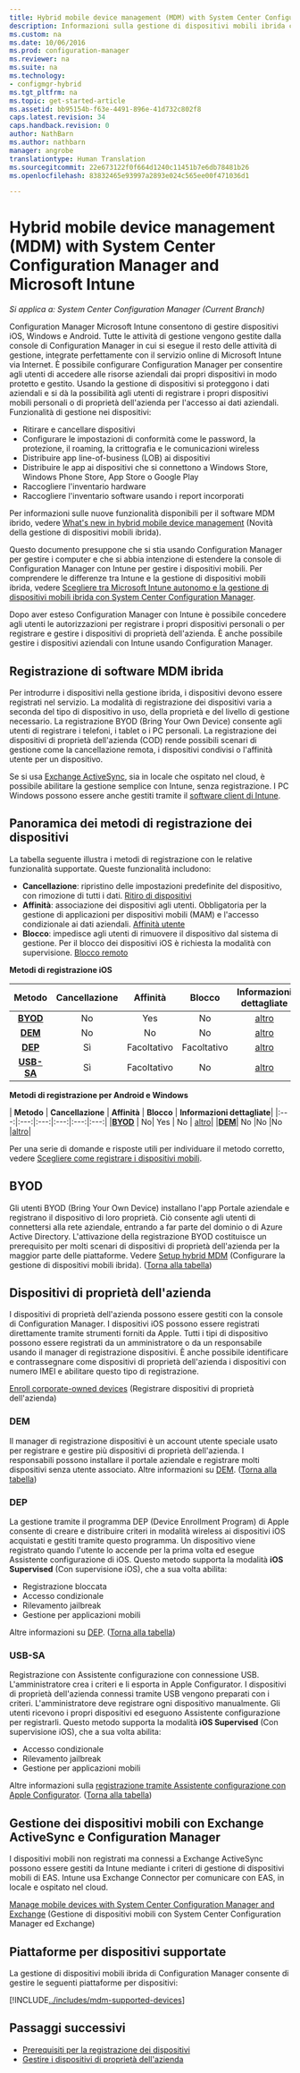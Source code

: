 ```yaml
---
title: Hybrid mobile device management (MDM) with System Center Configuration Manager and Microsoft Intune
description: Informazioni sulla gestione di dispositivi mobili ibrida con System Center Configuration Manager e Microsoft Intune.
ms.custom: na
ms.date: 10/06/2016
ms.prod: configuration-manager
ms.reviewer: na
ms.suite: na
ms.technology:
- configmgr-hybrid
ms.tgt_pltfrm: na
ms.topic: get-started-article
ms.assetid: bb95154b-f63e-4491-896e-41d732c802f8
caps.latest.revision: 34
caps.handback.revision: 0
author: NathBarn
ms.author: nathbarn
manager: angrobe
translationtype: Human Translation
ms.sourcegitcommit: 22e673122f0f664d1240c11451b7e6db78481b26
ms.openlocfilehash: 83832465e93997a2893e024c565ee00f471036d1

---
```

# <a name="hybrid-mobile-device-management-mdm-with-system-center-configuration-manager-and-microsoft-intune"></a>Hybrid mobile device management (MDM) with System Center Configuration Manager and Microsoft Intune

*Si applica a: System Center Configuration Manager (Current Branch)*


Configuration Manager Microsoft Intune consentono di gestire dispositivi iOS, Windows e Android. Tutte le attività di gestione vengono gestite dalla console di Configuration Manager in cui si esegue il resto delle attività di gestione, integrate perfettamente con il servizio online di Microsoft Intune via Internet.  È possibile configurare Configuration Manager per consentire agli utenti di accedere alle risorse aziendali dai propri dispositivi in modo protetto e gestito. Usando la gestione di dispositivi si proteggono i dati aziendali e si dà la possibilità agli utenti di registrare i propri dispositivi mobili personali o di proprietà dell'azienda per l'accesso ai dati aziendali. Funzionalità di gestione nei dispositivi:

-   Ritirare e cancellare dispositivi
-   Configurare le impostazioni di conformità come le password, la protezione, il roaming, la crittografia e le comunicazioni wireless
-   Distribuire app line-of-business (LOB) ai dispositivi
-   Distribuire le app ai dispositivi che si connettono a Windows Store, Windows Phone Store, App Store o Google Play
-   Raccogliere l'inventario hardware
-   Raccogliere l'inventario software usando i report incorporati

Per informazioni sulle nuove funzionalità disponibili per il software MDM ibrido, vedere [What's new in hybrid mobile device management](../understand/whats-new-in-hybrid-mobile-device-management.md) (Novità della gestione di dispositivi mobili ibrida).

Questo documento presuppone che si stia usando Configuration Manager per gestire i computer e che si abbia intenzione di estendere la console di Configuration Manager con Intune per gestire i dispositivi mobili. Per comprendere le differenze tra Intune e la gestione di dispositivi mobili ibrida, vedere [Scegliere tra Microsoft Intune autonomo e la gestione di dispositivi mobili ibrida con System Center Configuration Manager](choose-between-standalone-intune-and-hybrid-mobile-device-management.md).

Dopo aver esteso Configuration Manager con Intune è possibile concedere agli utenti le autorizzazioni per registrare i propri dispositivi personali o per registrare e gestire i dispositivi di proprietà dell'azienda. È anche possibile gestire i dispositivi aziendali con Intune usando Configuration Manager.

## <a name="hybrid-mdm-enrollment"></a>Registrazione di software MDM ibrida
Per introdurre i dispositivi nella gestione ibrida, i dispositivi devono essere registrati nel servizio. La modalità di registrazione dei dispositivi varia a seconda del tipo di dispositivo in uso, della proprietà e del livello di gestione necessario. La registrazione BYOD (Bring Your Own Device) consente agli utenti di registrare i telefoni, i tablet o i PC personali. La registrazione dei dispositivi di proprietà dell'azienda (COD) rende possibili scenari di gestione come la cancellazione remota, i dispositivi condivisi o l'affinità utente per un dispositivo.

 Se si usa [Exchange ActiveSync](#mobile-device-management-with-exchange-activesync-and-configuration-manager), sia in locale che ospitato nel cloud, è possibile abilitare la gestione semplice con Intune, senza registrazione. I PC Windows possono essere anche gestiti tramite il [software client di Intune](/intune/deploy-use/manage-windows-pcs-with-microsoft-intune).

## <a name="overview-of-device-enrollment-methods"></a>Panoramica dei metodi di registrazione dei dispositivi

 La tabella seguente illustra i metodi di registrazione con le relative funzionalità supportate. Queste funzionalità includono:
 - **Cancellazione**: ripristino delle impostazioni predefinite del dispositivo, con rimozione di tutti i dati. [Ritiro di dispositivi](../deploy-use/wipe-lock-reset-devices.md)
 - **Affinità**: associazione dei dispositivi agli utenti. Obbligatoria per la gestione di applicazioni per dispositivi mobili (MAM) e l'accesso condizionale ai dati aziendali. [Affinità utente](../deploy-use/user-affinity-for-hybrid-managed-devices.md)
 - **Blocco**: impedisce agli utenti di rimuovere il dispositivo dal sistema di gestione. Per il blocco dei dispositivi iOS è richiesta la modalità con supervisione. [Blocco remoto](../deploy-use/wipe-lock-reset-devices.md#remote-lock)

 **Metodi di registrazione iOS**

| **Metodo** |  **Cancellazione** |  **Affinità**    |   **Blocco** | **Informazioni dettagliate** |
|:---:|:---:|:---:|:---:|:---:|
|**[BYOD](#byod)** | No|    Yes |   No | [altro](../deploy-use/setup-hybrid-mdm.md#step-6-enable-platform-enrollment)|
|**[DEM](#dem)**|   No |No |No  | [altro](../deploy-use/enroll-devices-with-device-enrollment-manager.md)|
|**[DEP](#dep)**|   Sì |   Facoltativo |  Facoltativo|[altro](../deploy-use/ios-device-enrollment-program-for-hybrid.md)|
|**[USB-SA](#usb-sa)**| Sì |   Facoltativo |  No| [altro](../deploy-use/ios-hybrid-enrollment-using-apple-configurator.md)|

**Metodi di registrazione per Android e Windows**

| **Metodo** |  **Cancellazione** |  **Affinità**    |   **Blocco** | **Informazioni dettagliate**|
|:---:|:---:|:---:|:---:|:---:|:---:|
|**[BYOD](#byod)** | No|    Yes |   No | [altro](../deploy-use/setup-hybrid-mdm.md#set-up-device-management)|
|**[DEM](#dem)**|   No |No |No  |[altro](../deploy-use/enroll-devices-with-device-enrollment-manager.md)|

Per una serie di domande e risposte utili per individuare il metodo corretto, vedere [Scegliere come registrare i dispositivi mobili](/intune/get-started/choose-how-to-enroll-devices1).

## <a name="byod"></a>BYOD
Gli utenti BYOD (Bring Your Own Device) installano l'app Portale aziendale e registrano il dispositivo di loro proprietà. Ciò consente agli utenti di connettersi alla rete aziendale, entrando a far parte del dominio o di Azure Active Directory. L'attivazione della registrazione BYOD costituisce un prerequisito per molti scenari di dispositivi di proprietà dell'azienda per la maggior parte delle piattaforme. Vedere [Setup hybrid MDM](../deploy-use/setup-hybrid-mdm.md) (Configurare la gestione di dispositivi mobili ibrida). ([Torna alla tabella](#overview-of-device-enrollment-methods))

## <a name="corporate-owned-devices"></a>Dispositivi di proprietà dell'azienda
I dispositivi di proprietà dell'azienda possono essere gestiti con la console di Configuration Manager. I dispositivi iOS possono essere registrati direttamente tramite strumenti forniti da Apple. Tutti i tipi di dispositivo possono essere registrati da un amministratore o da un responsabile usando il manager di registrazione dispositivi. È anche possibile identificare e contrassegnare come dispositivi di proprietà dell'azienda i dispositivi con numero IMEI e abilitare questo tipo di registrazione.

[Enroll corporate-owned devices](../deploy-use/enroll-company-owned-devices.md) (Registrare dispositivi di proprietà dell'azienda)

### <a name="dem"></a>DEM
Il manager di registrazione dispositivi è un account utente speciale usato per registrare e gestire più dispositivi di proprietà dell'azienda. I responsabili possono installare il portale aziendale e registrare molti dispositivi senza utente associato. Altre informazioni su [DEM](../deploy-use/enroll-devices-with-device-enrollment-manager.md). ([Torna alla tabella](#overview-of-device-enrollment-methods))

### <a name="dep"></a>DEP
La gestione tramite il programma DEP (Device Enrollment Program) di Apple consente di creare e distribuire criteri in modalità wireless ai dispositivi iOS acquistati e gestiti tramite questo programma. Un dispositivo viene registrato quando l'utente lo accende per la prima volta ed esegue Assistente configurazione di iOS. Questo metodo supporta la modalità **iOS Supervised** (Con supervisione iOS), che a sua volta abilita:
   -    Registrazione bloccata
   -    Accesso condizionale
   -    Rilevamento jailbreak
   -    Gestione per applicazioni mobili

Altre informazioni su [DEP](../deploy-use/ios-device-enrollment-program-for-hybrid.md). ([Torna alla tabella](#overview-of-device-enrollment-methods))

### <a name="usb-sa"></a>USB-SA
Registrazione con Assistente configurazione con connessione USB. L'amministratore crea i criteri e li esporta in Apple Configurator. I dispositivi di proprietà dell'azienda connessi tramite USB vengono preparati con i criteri. L'amministratore deve registrare ogni dispositivo manualmente. Gli utenti ricevono i propri dispositivi ed eseguono Assistente configurazione per registrarli. Questo metodo supporta la modalità **iOS Supervised** (Con supervisione iOS), che a sua volta abilita:
   -    Accesso condizionale
   -    Rilevamento jailbreak
   -    Gestione per applicazioni mobili

Altre informazioni sulla [registrazione tramite Assistente configurazione con Apple Configurator](../deploy-use/ios-hybrid-enrollment-using-apple-configurator.md). ([Torna alla tabella](#overview-of-device-enrollment-methods))

## <a name="mobile-device-management-with-exchange-activesync-and-configuration-manager"></a>Gestione dei dispositivi mobili con Exchange ActiveSync e Configuration Manager
I dispositivi mobili non registrati ma connessi a Exchange ActiveSync possono essere gestiti da Intune mediante i criteri di gestione di dispositivi mobili di EAS. Intune usa Exchange Connector per comunicare con EAS, in locale e ospitato nel cloud.

[Manage mobile devices with System Center Configuration Manager and Exchange](../deploy-use/manage-mobile-devices-with-exchange-activesync.md) (Gestione di dispositivi mobili con System Center Configuration Manager ed Exchange)


##  <a name="supported-device-platforms"></a>Piattaforme per dispositivi supportate

La gestione di dispositivi mobili ibrida di Configuration Manager consente di gestire le seguenti piattaforme per dispositivi:

[!INCLUDE[../includes/mdm-supported-devices](../includes/mdm-supported-devices.md)]

## <a name="next-steps"></a>Passaggi successivi
 - [Prerequisiti per la registrazione dei dispositivi](../deploy-use/setup-hybrid-mdm.md)
 - [Gestire i dispositivi di proprietà dell'azienda](../deploy-use/enroll-company-owned-devices.md)



<!--HONumber=Nov16_HO1-->


